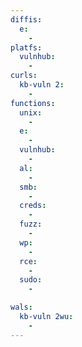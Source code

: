 ```yaml
---
diffis:
  e:
    -
platfs:
  vulnhub:
    -
curls:
  kb-vuln 2:
    -
functions:
  unix:
    -
  e:
    -
  vulnhub:
    -
  al:
    -
  smb:
    -
  creds:
    -
  fuzz:
    -
  wp:
    -
  rce:
    -
  sudo:
    -

wals:
  kb-vuln 2wu:
    -
---
```

